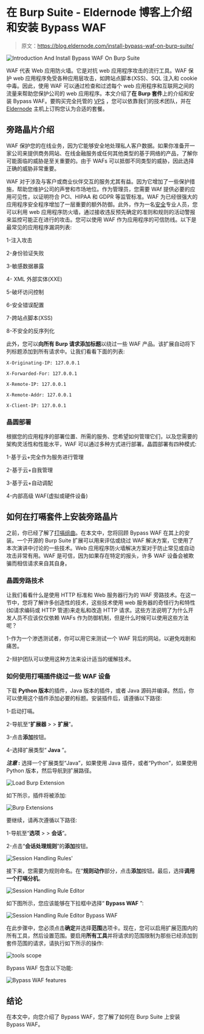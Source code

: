# 在 Burp Suite - Eldernode 博客上介绍和安装 Bypass WAF

> 原文：<https://blog.eldernode.com/install-bypass-waf-on-burp-suite/>

![Introduction And Install Bypass WAF On Burp Suite](img/ae513db38a760f2cd890d4f81604b194.png)

WAF 代表 Web 应用防火墙。它是对抗 web 应用程序攻击的流行工具。WAF 保护 web 应用程序免受各种应用层攻击，如跨站点脚本(XSS)、SQL 注入和 cookie 中毒。因此，使用 WAF 可以通过检查和过滤每个 web 应用程序和互联网之间的流量来帮助您保护公司的 web 应用程序。本文介绍了**在 Burp 套件**上的介绍和安装 Bypass WAF。要购买完全托管的 [VPS](https://eldernode.com/vps/) ，您可以依靠我们的技术团队，并在 [Eldernode](https://eldernode.com/) 主机上订购您认为合适的套餐。

## **旁路晶片介绍**

WAF 保护您的在线业务，因为它能够安全地处理私人客户数据。如果你准备开一家公司来提供商务网站、在线金融服务或任何其他类型的基于网络的产品，了解你可能面临的威胁是至关重要的。由于 WAFs 可以抵御不同类型的威胁，因此选择正确的威胁非常重要。

WAF 对于涉及与客户或商业伙伴交互的服务尤其有益。因为它增加了一些保护措施，帮助您维护公司的声誉和市场地位。作为管理员，您需要 WAf 提供必要的应用可见性，以证明符合 PCI、HIPAA 和 GDPR 等监管标准。WAF 为已经很强大的应用程序安全程序增加了一层重要的额外防御。此外，作为一名[安全](https://blog.eldernode.com/tag/security/)专业人员，您可以利用 web 应用程序防火墙，通过接收违反预先确定的准则和规则的活动警报来监控可能正在进行的攻击。您可以使用 WAF 作为应用程序的可信防线。以下是最常见的应用程序漏洞列表:

1-注入攻击

2-身份验证失败

3-敏感数据暴露

4- XML 外部实体(XXE)

5-破坏访问控制

6-安全错误配置

7-跨站点脚本(XSS)

8-不安全的反序列化

此外，您可以**向所有 Burp 请求添加标题**以绕过一些 WAF 产品。该扩展自动将下列标题添加到所有请求中。让我们看看下面的列表:

```
X-Originating-IP: 127.0.0.1
```

```
X-Forwarded-For: 127.0.0.1
```

```
X-Remote-IP: 127.0.0.1
```

```
X-Remote-Addr: 127.0.0.1
```

```
X-Client-IP: 127.0.0.1
```

### **晶圆部署**

根据您的应用程序的部署位置、所需的服务、您希望如何管理它们，以及您需要的架构灵活性和性能水平，WAF 可以通过多种方式进行部署。晶圆部署有四种模式:

1-基于云+完全作为服务进行管理

2-基于云+自我管理

3-基于云+自动调配

4-内部高级 WAF(虚拟或硬件设备)

## **如何在打嗝套件上安装旁路晶片**

之前，你已经了解了[打嗝组曲](https://blog.eldernode.com/tag/burp-suite/)。在本文中，您将回顾 Bypass WAF 在其上的安装。一个开源的 Burp Suite 扩展可以用来评估或绕过 WAF 解决方案，它使用了本次演讲中讨论的一些技术。Web 应用程序防火墙解决方案对于防止常见或自动攻击非常有用。WAF 是可信，因为如果存在特定的报头，许多 WAF 设备会被欺骗而相信请求来自其自身。

### **晶圆旁路技术**

让我们看看什么是使用 HTTP 标准和 Web 服务器行为的 WAF 旁路技术。在这一节中，您将了解许多创造性的技术，这些技术使用 web 服务器的奇怪行为和特性(如请求编码或 HTTP 管道)来走私和改造 HTTP 请求。这些方法说明了为什么开发人员不应该仅仅依赖 WAFs 作为防御机制，但是什么时候可以使用这些方法呢？

1-作为一个渗透测试者，你可以用它来测试一个 WAF 背后的网站，以避免戏剧和痛苦。

2-辩护团队可以使用这种方法来设计适当的缓解技术。

### **如何使用打嗝插件绕过一些 WAF 设备**

下载 **Python 版本**的插件，Java 版本的插件，或者 Java 源码并编译。然后，你可以使用这个插件添加必要的标题。安装插件后，请遵循以下路径:

1-启动打嗝。

2-导航至“**扩展器** > > **扩展**”。

3-点击**添加**按钮。

4-选择扩展类型“ **Java** ”。

***注意* :** 选择一个扩展类型“Java”，如果使用 Java 插件，或者“Python”，如果使用 Python 版本，然后导航到扩展路径。

![Load Burp Extension](img/4d1fc11a677ab0c5177ae1b5f1912073.png)

如下所示，插件将被添加:

![Burp Extensions](img/71646f9ffbe5bb54d001dbe29932720b.png)

要继续，请再次遵循以下路径:

1-导航至“**选项** > > **会话**”。

2-点击“**会话处理规则**”的**添加**按钮。

![Session Handling Rules'](img/de40e49dbe1beba4b31a7c5da562b4af.png)

接下来，您需要为规则命名。在“**规则动作**部分，点击**添加**按钮。最后，选择**调用一个打嗝分机**。

![Session Handling Rule Editor](img/57fd37e3b9dd6548cc3aee3f40400df7.png)

如下图所示，您应该能够在下拉框中选择“ **Bypass WAF** ”:

![Session Handling Rule Editor Bypass WAF](img/4152f1180269a61b1faafeadd165341f.png)

在此步骤中，您必须点击**确定**并选择**范围**选项卡。现在，您可以启用扩展范围内的所有工具，然后设置范围。要启用**所有工具**并将请求的范围限制为那些已经添加到套件范围的请求，请执行如下所示的操作:

![tools scope](img/dd3347c6c15322d09b416d2ae6a140d1.png)

Bypass WAF 包含以下功能:

![Bypass WAF features](img/23bf6f942f17645a1fc6d08d3d76565d.png)

## 结论

在本文中，向您介绍了 Bypass WAF，您了解了如何在 Burp Suite 上安装 Bypass WAF。
